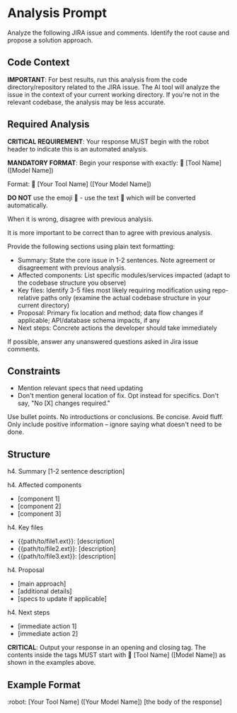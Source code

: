 # Analysis Prompt

Analyze the following JIRA issue and comments. Identify the root cause and propose a solution approach.

## Code Context

**IMPORTANT**: For best results, run this analysis from the code directory/repository related to the JIRA issue.
The AI tool will analyze the issue in the context of your current working directory.
If you're not in the relevant codebase, the analysis may be less accurate.

## Required Analysis

**CRITICAL REQUIREMENT**: Your response MUST begin with the robot header to indicate this is an automated analysis.

**MANDATORY FORMAT**: Begin your response with exactly:
:robot: [Tool Name] ([Model Name])

Format:
:robot: [Your Tool Name] ([Your Model Name])

**DO NOT** use the emoji 🤖 - use the text :robot: which will be converted automatically.

When it is wrong, disagree with previous analysis.

It is more important to be correct than to agree with previous analysis.

Provide the following sections using plain text formatting:
- Summary: State the core issue in 1-2 sentences. Note agreement or disagreement with previous analysis.
- Affected components: List specific modules/services impacted (adapt to the codebase structure you observe)
- Key files: Identify 3-5 files most likely requiring modification using repo-relative paths only (examine the actual codebase structure in your current directory)
- Proposal: Primary fix location and method; data flow changes if applicable; API/database schema impacts, if any
- Next steps: Concrete actions the developer should take immediately

If possible, answer any unanswered questions asked in Jira issue comments.

## Constraints

- Mention relevant specs that need updating
- Don't mention general location of fix. Opt instead for specifics. Don't say, "No [X] changes required."

Use bullet points. No introductions or conclusions. Be concise. Avoid fluff. Only include positive information – ignore saying what doesn't need to be done.

## Structure

h4. Summary
[1-2 sentence description]

h4. Affected components
* [component 1]
* [component 2]
* [component 3]

h4. Key files
* {{path/to/file1.ext}}: [description]
* {{path/to/file2.ext}}: [description]
* {{path/to/file3.ext}}: [description]

h4. Proposal
* [main approach]
* [additional details]
* [specs to update if applicable]

h4. Next steps
* [immediate action 1]
* [immediate action 2]

**CRITICAL**: Output your response in an opening <ji-response> and closing </ji-response> tag. The contents inside the tags MUST start with :robot: [Tool Name] ([Model Name]) as shown in the examples above.

## Example Format

<ji-response>
:robot: [Your Tool Name] ([Your Model Name])
[the body of the response]
</ji-response>
